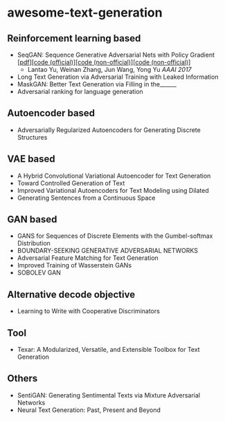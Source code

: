 # awesome-text-generation

## Reinforcement learning based
   * SeqGAN: Sequence Generative Adversarial Nets with Policy Gradient [[pdf]](https://arxiv.org/abs/1609.05473)[[code (official)]](https://github.com/LantaoYu/SeqGAN)[[code (non-official)]](https://github.com/ChenChengKuan/SeqGAN_tensorflow)[[code (non-official)]](https://github.com/suragnair/seqGAN)
      * Lantao Yu, Weinan Zhang, Jun Wang, Yong Yu *AAAI 2017*
   * Long Text Generation via Adversarial Training with Leaked Information
   * MaskGAN: Better Text Generation via Filling in the______
   * Adversarial ranking for language generation
   
## Autoencoder based
   * Adversarially Regularized Autoencoders for Generating Discrete Structures

## VAE based
   * A Hybrid Convolutional Variational Autoencoder for Text Generation
   * Toward Controlled Generation of Text
   * Improved Variational Autoencoders for Text Modeling using Dilated
   * Generating Sentences from a Continuous Space
   
## GAN based
   *  GANS for Sequences of Discrete Elements with the Gumbel-softmax Distribution
   *  BOUNDARY-SEEKING GENERATIVE ADVERSARIAL NETWORKS
   *  Adversarial Feature Matching for Text Generation
   *  Improved Training of Wasserstein GANs
   *  SOBOLEV GAN
## Alternative decode objective
   * Learning to Write with Cooperative Discriminators
## Tool
   *  Texar: A Modularized, Versatile, and Extensible Toolbox for Text Generation

## Others
   * SentiGAN: Generating Sentimental Texts via Mixture Adversarial Networks
   * Neural Text Generation: Past, Present and Beyond
